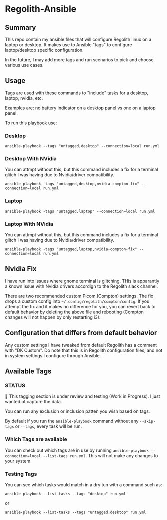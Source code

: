 # Regolith-Ansible

## Summary

This repo contain my ansible files that will configure Regolith linux on a laptop or desktop. It makes use to Ansible "tags" to configure laptop/desktop specific configuration.

In the future, I may add more tags and run scenarios to pick and choose various use cases.

## Usage

Tags are used with these commands to "include" tasks for a desktop, laptop, nvidia, etc.

Examples are: no battery indicator on a desktop panel vs one on a laptop panel.

To run this playbook use:

### Desktop

``` shell
ansible-playbook --tags "untagged,desktop" --connection=local run.yml
```

### Desktop With NVidia

You can attmpt without this, but this command includes a fix for a terminal glitch I was having due to Nvidia/driver compatibility.

``` shell
ansible-playbook -tags "untagged,desktop,nvidia-compton-fix" --connection=local run.yml
```

### Laptop

``` shell
ansible-playbook -tags "untagged,laptop" --connection=local run.yml
```

### Laptop With NVidia

You can attmpt without this, but this command includes a fix for a terminal glitch I was having due to Nvidia/driver compatibility.

``` shell
ansible-playbook -tags "untagged,laptop,nvidia-compton-fix" --connection=local run.yml
```

## Nvidia Fix

I have run into issues where gnome terminal is glitching. THis is apparantly a known issue with Nvidia drivers accordign to the Regolith slack channel.

There are two recommended custom Picom (Compton) settings. The fix drops a custom config into `~/.config/regolith/compton/config`. If you attempt the fix and it makes no difference for you, you can revert back to default behavior by deleting the above file and rebooting (Compton changes will not happen by only restarting i3).

## Configuration that differs from default behavior

Any custom settings I have tweaked from default Regolith has a comment with "DK Custom". Do note that this is in Regolith configuration files, and not in system settings I configure through Ansible.

## Available Tags

### STATUS

🚧 This tagging section is under review and testing (Work in Progress). I just wanted ot capture the data.

You can run any exclusion or inclusion patten you wish based on tags.

By default if you run the `ansible-playbook` command without any `--skip-tags` or `--tags`, every task will be run.

### Which Tags are available

You can check out which tags are in use by running `ansible-playbook --connection=local --list-tags run.yml`. This will not make any changes to your system.

### Testing Tags

You can see which tasks would match in a dry tun with a command such as:

``` shell
ansible-playbook --list-tasks --tags "desktop" run.yml
```

or

``` shell
ansible-playbook --list-tasks --tags "untagged,desktop" run.yml
```
